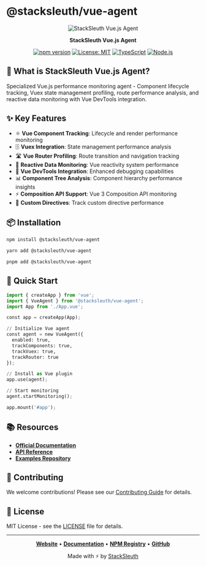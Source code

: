 # @stacksleuth/vue-agent

<div align="center">

![StackSleuth Vue.js Agent](https://via.placeholder.com/200x80/4A90E2/FFFFFF?text=Vue.js%20Agent)

**StackSleuth Vue.js Agent**

[![npm version](https://badge.fury.io/js/%40stacksleuth%2Fvue-agent.svg)](https://badge.fury.io/js/%40stacksleuth%2Fvue-agent)
[![License: MIT](https://img.shields.io/badge/License-MIT-yellow.svg)](https://opensource.org/licenses/MIT)
[![TypeScript](https://img.shields.io/badge/TypeScript-5.0+-blue.svg)](https://www.typescriptlang.org/)
[![Node.js](https://img.shields.io/badge/Node.js-18.0+-green.svg)](https://nodejs.org/)

</div>

## 🚀 What is StackSleuth Vue.js Agent?

Specialized Vue.js performance monitoring agent - Component lifecycle tracking, Vuex state management profiling, route performance analysis, and reactive data monitoring with Vue DevTools integration.

## ✨ Key Features

- ⚛️ **Vue Component Tracking**: Lifecycle and render performance monitoring
- 🗄️ **Vuex Integration**: State management performance analysis
- 🛣️ **Vue Router Profiling**: Route transition and navigation tracking
- 🔄 **Reactive Data Monitoring**: Vue reactivity system performance
- 🔧 **Vue DevTools Integration**: Enhanced debugging capabilities
- 📊 **Component Tree Analysis**: Component hierarchy performance insights
- ⚡ **Composition API Support**: Vue 3 Composition API monitoring
- 🎯 **Custom Directives**: Track custom directive performance

## 📦 Installation

```bash
npm install @stacksleuth/vue-agent
```

```bash
yarn add @stacksleuth/vue-agent
```

```bash
pnpm add @stacksleuth/vue-agent
```

## 🏁 Quick Start

```python
import { createApp } from 'vue';
import { VueAgent } from '@stacksleuth/vue-agent';
import App from './App.vue';

const app = createApp(App);

// Initialize Vue agent
const agent = new VueAgent({
  enabled: true,
  trackComponents: true,
  trackVuex: true,
  trackRouter: true
});

// Install as Vue plugin
app.use(agent);

// Start monitoring
agent.startMonitoring();

app.mount('#app');
```

## 📚 Resources

- **[Official Documentation](https://github.com/Jack-GitHub12/StackSleuth#readme)**
- **[API Reference](https://github.com/Jack-GitHub12/StackSleuth/blob/main/docs/vue-agent.md)**
- **[Examples Repository](https://github.com/Jack-GitHub12/StackSleuth/tree/main/examples/vue-agent)**

## 🤝 Contributing

We welcome contributions! Please see our [Contributing Guide](https://github.com/Jack-GitHub12/StackSleuth/blob/main/CONTRIBUTING.md) for details.

## 📄 License

MIT License - see the [LICENSE](https://github.com/Jack-GitHub12/StackSleuth/blob/main/LICENSE) file for details.

---

<div align="center">

**[Website](https://github.com/Jack-GitHub12/StackSleuth)** • 
**[Documentation](https://github.com/Jack-GitHub12/StackSleuth#readme)** • 
**[NPM Registry](https://www.npmjs.com/package/@stacksleuth/vue-agent)** • 
**[GitHub](https://github.com/Jack-GitHub12/StackSleuth)**

Made with ⚡ by [StackSleuth](https://github.com/Jack-GitHub12/StackSleuth)

</div>